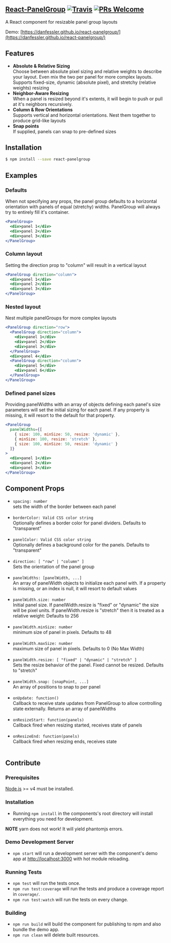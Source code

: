 ## [React-PanelGroup](https://danfessler.github.io/react-panelgroup/) [![Travis][build-badge]][build] [![PRs Welcome][pr-badge]][prwelcome]

A React component for resizable panel group layouts<br/>

Demo: [https://danfessler.github.io/react-panelgroup/](https://danfessler.github.io/react-panelgroup/)

[build-badge]: https://img.shields.io/travis/DanFessler/react-panelgroup/master.svg?style=flat
[build]: https://travis-ci.org/DanFessler/react-panelgroup
[pr-badge]: https://img.shields.io/badge/PRs-welcome-brightgreen.svg
[prwelcome]: CONTRIBUTING.md

## Features

* **Absolute & Relative Sizing**  
  Choose between absolute pixel sizing and relative weights to describe your layout. Even mix the two per panel for more complex layouts. Supports fixed-size, dynamic (absolute pixel), and stretchy (relative weights) resizing
* **Neighbor-Aware Resizing**  
  When a panel is resized beyond it's extents, it will begin to push or pull at it's neighbors recursively.
* **Column & Row Orientations**  
  Supports vertical and horizontal orientations. Nest them together to produce grid-like layouts
* **Snap points**  
  If supplied, panels can snap to pre-defined sizes

## Installation

```sh
$ npm install --save react-panelgroup
```

## Examples

### Defaults

When not specifying any props, the panel group defaults to a horizontal orientation with panels of equal (stretchy) widths. PanelGroup will always try to entirely fill it's container.

```jsx
<PanelGroup>
  <div>panel 1</div>
  <div>panel 2</div>
  <div>panel 3</div>
</PanelGroup>
```

### Column layout

Setting the direction prop to "column" will result in a vertical layout

```jsx
<PanelGroup direction="column">
  <div>panel 1</div>
  <div>panel 2</div>
  <div>panel 3</div>
</PanelGroup>
```

### Nested layout

Nest multiple panelGroups for more complex layouts

```jsx
<PanelGroup direction="row">
  <PanelGroup direction="column">
    <div>panel 1</div>
    <div>panel 2</div>
    <div>panel 3</div>
  </PanelGroup>
  <div>panel 4</div>
  <PanelGroup direction="column">
    <div>panel 5</div>
    <div>panel 6</div>
  </PanelGroup>
</PanelGroup>
```

### Defined panel sizes

Providing panelWidths with an array of objects defining each panel's size parameters will set the initial sizing for each panel. If any property is missing, it will resort to the default for that property.

```jsx
<PanelGroup
  panelWidths={[
    { size: 100, minSize: 50, resize: 'dynamic' },
    { minSize: 100, resize: 'stretch' },
    { size: 100, minSize: 50, resize: 'dynamic' }
  ]}
>
  <div>panel 1</div>
  <div>panel 2</div>
  <div>panel 3</div>
</PanelGroup>
```

## Component Props

* `spacing: number`<br/>
  sets the width of the border between each panel <br/><br/>
* `borderColor: Valid CSS color string`<br/>
  Optionally defines a border color for panel dividers. Defaults to "transparent" <br/><br/>
* `panelColor: Valid CSS color string`<br/>
  Optionally defines a background color for the panels. Defaults to "transparent" <br/><br/>
* `direction: [ "row" | "column" ]`<br/>
  Sets the orientation of the panel group <br/><br/>
* `panelWidths: [panelWidth, ...]`<br/>
  An array of panelWidth objects to initialize each panel with. If a property is missing, or an index is null, it will resort to default values <br/><br/>
* `panelWidth.size: number`<br/>
  Initial panel size. If panelWidth.resize is "fixed" or "dynamic" the size will be pixel units. If panelWidth.resize is "stretch" then it is treated as a relative weight: Defaults to 256<br/><br/>
* `panelWidth.minSize: number`<br/>
  minimum size of panel in pixels. Defaults to 48 <br/><br/>
* `panelWidth.maxSize: number`<br/>
  maximum size of panel in pixels. Defaults to 0 (No Max Width) <br/><br/>
* `panelWidth.resize: [ "fixed" | "dynamic" | "stretch" ]`<br/>
  Sets the resize behavior of the panel. Fixed cannot be resized. Defaults to "stretch" <br/><br/>
* `panelWidth.snap: [snapPoint, ...]`<br/>
  An array of positions to snap to per panel <br/><br/>
* `onUpdate: function()`<br/>
  Callback to receive state updates from PanelGroup to allow controlling state externally. Returns an array of panelWidths <br/><br/>
* `onResizeStart: function(panels)`<br/>
  Callback fired when resizing started, receives state of panels <br/><br/>
* `onResizeEnd: function(panels)`<br/>
  Callback fired when resizing ends, receives state <br/><br/>

## Contribute

### Prerequisites

[Node.js](http://nodejs.org/) >= v4 must be installed.

### Installation

* Running `npm install` in the components's root directory will install everything you need for development.

**NOTE** yarn does not work! It will yield phantomjs errors.

### Demo Development Server

* `npm start` will run a development server with the component's demo app at [http://localhost:3000](http://localhost:3000) with hot module reloading.

### Running Tests

* `npm test` will run the tests once.
* `npm run test:coverage` will run the tests and produce a coverage report in `coverage/`.
* `npm run test:watch` will run the tests on every change.

### Building

* `npm run build` will build the component for publishing to npm and also bundle the demo app.
* `npm run clean` will delete built resources.
